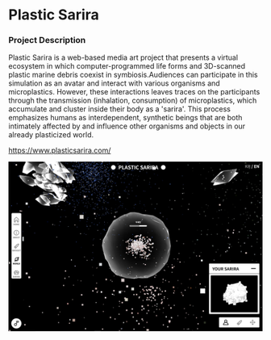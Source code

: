 # Plastic Sarira
 
### Project Description
Plastic Sarira is a web-based media art project that presents a virtual ecosystem 
in which computer-programmed life forms and 3D-scanned plastic marine debris coexist 
in symbiosis.Audiences can participate in this simulation as an avatar and interact 
with various organisms and microplastics. However, these interactions leaves traces 
on the participants through the transmission (inhalation, consumption) of microplastics,
which accumulate and cluster inside their body as a 'sarira'. This process emphasizes 
humans as interdependent, synthetic beings that are both intimately affected by and 
influence other organisms and objects in our already plasticized world.


https://www.plasticsarira.com/

![alt text](https://github.com/syeminpark/Plastic-Sarira-Website-Online-Art-Activities-2022/blob/main/screenshots/pc/world_en_pc.jpg?raw=true)
